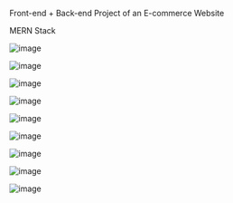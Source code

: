 Front-end + Back-end Project of an E-commerce Website

MERN Stack

![image](https://github.com/obisaga/ecommerceClient/assets/134201947/06f0d867-15da-4afe-95c3-b6b22ae047ef)

![image](https://github.com/obisaga/ecommerceClient/assets/134201947/49ccaa80-95b7-4b94-aea1-675ce4f4034c)

![image](https://github.com/obisaga/ecommerceClient/assets/134201947/ba2774d9-600e-4cd6-9a4f-5b17f69675d9)

![image](https://github.com/obisaga/ecommerceClient/assets/134201947/1fa6ff04-6ff2-47dc-9ff8-159635de191b)

![image](https://github.com/obisaga/ecommerceClient/assets/134201947/a755bd21-04c6-4bde-8df6-a782a3d80060)

![image](https://github.com/obisaga/ecommerceClient/assets/134201947/91ecaccf-7431-4ed1-80c7-b3d9e7c67ae8)

![image](https://github.com/obisaga/ecommerceClient/assets/134201947/aa98761c-0b6b-42a6-b5a9-9f16ae2724b6)

![image](https://github.com/obisaga/ecommerceClient/assets/134201947/4c0a8465-d353-476c-8956-7d850fd10368)

![image](https://github.com/obisaga/ecommerceClient/assets/134201947/7218326a-341e-4a7b-b4aa-4cd9290e5c50)
